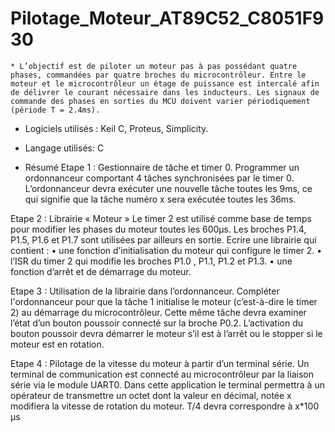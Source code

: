 # Pilotage_Moteur_AT89C52_C8051F930

    * L’objectif est de piloter un moteur pas à pas possédant quatre phases, commandées par quatre broches du microcontrôleur. Entre le moteur et le microcontrôleur un étage de puissance est intercalé afin de délivrer le courant nécessaire dans les inducteurs. Les signaux de commande des phases en sorties du MCU doivent varier périodiquement (période T = 2.4ms).

* Logiciels utilisés : Keil C, Proteus, Simplicity.

* Langage utilisés:  C

* Résumé
 Etape 1 : Gestionnaire de tâche et timer 0.
Programmer un ordonnanceur comportant 4 tâches synchronisées par le timer 0. L’ordonnanceur devra exécuter une nouvelle tâche toutes les 9ms, ce qui signifie que la tâche numéro x sera exécutée toutes les 36ms. 

 Etape 2 : Librairie « Moteur »
Le timer 2 est utilisé comme base de temps pour modifier les phases du moteur toutes les 600μs. Les
broches P1.4, P1.5, P1.6 et P1.7 sont utilisées par ailleurs en sortie. Ecrire une librairie qui contient :
               • une fonction d’initialisation du moteur qui configure le timer 2.
               • l’ISR du timer 2 qui modifie les broches P1.0 , P1.1, P1.2 et P1.3.
               • une fonction d’arrêt et de démarrage du moteur.

   Etape 3 : Utilisation de la librairie dans l’ordonnanceur.
Compléter l'ordonnanceur pour que la tâche 1 initialise le moteur (c’est-à-dire le timer 2) au
démarrage du microcontrôleur. Cette même tâche devra examiner l’état d’un bouton poussoir connecté sur la broche P0.2. L’activation du bouton poussoir devra démarrer le moteur s’il est à l’arrêt ou le stopper si le moteur est en rotation.

   Etape 4 : Pilotage de la vitesse du moteur à partir d’un terminal série.
Un terminal de communication est connecté au microcontrôleur par la liaison série via le module UART0. Dans cette application le terminal permettra à un opérateur de transmettre un octet dont la valeur en décimal, notée x modifiera la vitesse de rotation du moteur. T/4 devra correspondre à x*100 μs

  
